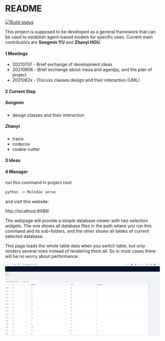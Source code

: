 # README
[![Build status](https://app.travis-ci.com/SongminYu/Melodie.svg?token=qNTghqDqnwadzvj4y4z7&branch=master&status=passed)](https://travis-ci.com/SongminYu)

This project is supposed to be developed as a general framework that can be used to establish agent-based models for specific uses. Current main contributors are **Songmin YU** and **Zhanyi HOU**. 



#### 1 Meetings

- 20210707 - Brief exchange of development ideas
- 20210806 - Brief exchange about mesa and agentpy, and the plan of project
- 2021082x - Discuss classes design and their interaction (UML)



#### 2 Current Step

##### Songmin

- design classes and their interaction

##### Zhanyi

- travis
- codecov
- cookie-cutter



#### 3 Ideas


#### 4 Manager

run this command in project root:
```cmd
python -m Melodie serve
```
and visit this website:

http://localhost:8089/

The webpage will provide a simple database viewer with two selection widgets.
The one shows all database files in the path where you run this command and its
sub-folders, and the other shows all tables of current selected database.

This page loads the whole table data when you switch table, but only renders 
several rows instead of rendering them all. So in most cases there will be no worry
about performance.

![img.png](docs/source/.images/melodiemanager-sqliteview.png)



